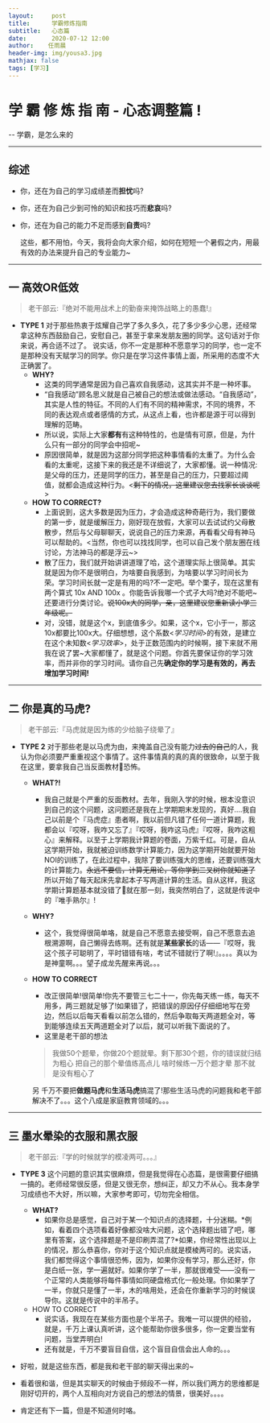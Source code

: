 ```yaml
---
layout:     post
title:      学霸修炼指南
subtitle:   心态篇
date:       2020-07-12 12:00
author:    任雨晨
header-img: img/yousa3.jpg
mathjax: false
tags: [学习]
---
```



# 学 霸 修 炼 指 南 - 心态调整篇 !
-- 学霸，是怎么来的
* * *
## 综述
* 你，还在为自己的学习成绩差而**担忧**吗?

* 你，还在为自己少到可怜的知识和技巧而**悲哀**吗?

* 你，还在为自己的能力不足而感到**自责**吗?

    这些，都不用怕，今天，我将会向大家介绍，如何在短短一个暑假之内，用最有效的办法来提升自己的专业能力~

* * *

## 一 高效OR低效


> 老干部云:『绝对不能用战术上的勤奋来掩饰战略上的愚蠢!』


* **TYPE 1**
对于那些热衷于炫耀自己学了多久多久，花了多少多少心思，还经常拿这种东西鼓励自己，安慰自己，甚至于拿来发朋友圈的同学。这句话对于你来说，再合适不过了。
说实话，你不一定是那种不愿意学习的同学，也一定不是那种没有天赋学习的同学。你只是在学习这件事情上面，所采用的态度不大正确罢了。
    * **WHY?**
       - 这类的同学通常是因为自己喜欢自我感动，这其实并不是一种坏事。
       - “自我感动”顾名思义就是自己被自己的想法或做法感动。“自我感动”，其实是人性的特征。不同的人们有不同的精神需求，不同的境界，不同的表达观点或者感情的方式，从这点上看，也许都是源于可以得到理解的范畴。
       - 所以说，实际上大家**都有**有这种特性的，也是情有可原，但是，为什么只有一部分的同学会中招呢~
       - 原因很简单，就是因为这部分同学把这种事情看的太重了。为什么会看的太重呢，这接下来的我还是不详细说了，大家都懂。说一种情况:是父母的压力，还是同学的压力，甚至是自己的压力，只要超过阈值，就都会造成这种行为。<~~剩下的情况，这里建议您去找家长谈谈呢~~>
    * **HOW TO CORRECT?**
       - 上面说到，这大多数是因为压力，才会造成这种奇葩行为，我们要做的第一步，就是缓解压力，刚好现在放假，大家可以去试试约父母散散步，然后与父母聊聊天，说说自己的压力来源，再看看父母有神马可以帮助的。<当然，你也可以找找同学，也可以自己发个朋友圈在线讨论，方法神马的都是浮云~>
       - 散了压力，我们就开始讲讲道理了哈，这个道理实际上很简单。其实就是因为你不是很明白，为啥要自我感到，为啥要以学习时间长为荣。学习时间长就一定是有用的吗?不一定吧。举个栗子，现在这里有两个算式 10x AND 100x 。你能告诉我哪一个式子大吗?绝对不能吧~还要进行分类讨论。~~说100x大的同学，亲，这里建议您重新读小学三年级呢。~~
       - 对，没错，就是这个x，到底值多少。如果，这个x，它小于一，那这10x都要比100x大。仔细想想，这个系数<*学习时间*>的有效，是建立在这个未知数<*学习效率*>，处于正数范围内的时候啊，接下来就不用我在说了罢~大家都懂了，就是这个问题。你首先要保证你的学习效率，而并非你的学习时间。请你自己先**确定你的学习是有效的，再去增加学习时间!**

* * *
## 二 你是真的马虎?

>老干部云:『马虎就是因为练的少给脑子绕晕了』

* **TYPE 2**
对于那些老是以马虎为由，来掩盖自己没有能力~~过去的自己~~的人，我认为你必须要严重重视这个事情了。这件事情真的真的真的很致命，以至于我在这里，要拿我自己当反面教材🌚恐怖。
     * **WHAT?!**
        - 我自己就是个严重的反面教材。去年，我刚入学的时候，根本没意识到自己的这个问题，这问题还是我在上学期期末发现的，真好....我自己以前是个『马虎症』患者啊，我以前但凡错了任何一道计算题，我都会以『哎呀，我咋又忘了』『哎呀，我咋这马虎』『哎呀，我咋这粗心』来解释。以至于上学期我计算题的卷面，万紫千红。可是，自从这学期开始，我就被迫训练数学计算能力，因为这学期开始就要开始NOI的训练了，在此过程中，我除了要训练强大的思维，还要训练强大的计算能力。~~永远不要信，计算无用论，等你学到二叉树你就知道了~~所以开始了每天起床先拿起本子写两道计算的生活。自从这样，我这学期计算题基本就没错了🌚就在那一刻，我突然明白了，这就是传说中的『唯手熟尔』!
     * **WHY?**
        - 这个，我觉得很简单咯，就是自己不愿意去接受啊，自己不愿意去追根溯源啊，自己懒得去练啊。还有就是**某些家长**的话——『哎呀，我这个孩子可聪明了，平时错错有啥，考试不错就行了啊!』。。。。真以为是神童啊。。。望子成龙先醒来再说。。。
     * **HOW TO CORRECT**
       - 改正很简单!很简单!你先不要管三七二十一，你先每天练一练，每天不用多，两三题就足够了!如果错了，把错误的原因仔仔细细地写在旁边，然后以后每天看看以前怎么错的，然后争取每天两道题全对，等到能够连续五天两道题全对了以后，就可以听我下面说的了。
       - 这里是老干部的想法
       > 我做50个题晕，你做20个题就晕。剩下那30个题，你的错误就归结为粗心
       > 把自己的那个晕值练高点儿
       > 啥时候练一万个题才晕
       > 那不就是没有粗心了
       
       另 千万不要把**做题马虎**和**生活马虎**搞混了!那些生活马虎的问题我和老干部解决不了。。。这个八成是家庭教育领域的。。。
 
* * *
## 三 墨水晕染的衣服和黑衣服

> 老干部云:『学的时候就学的模凌两可。。。』

* **TYPE 3**
这个问题的意识其实很麻烦，但是我觉得在心态篇，是很需要仔细搞一搞的。老师经常很反感，但是又很无奈，想纠正，却又力不从心。我本身学习成绩也不大好，所以嘛，大家参考即可，切勿完全相信。
     * **WHAT?**
          - 如果你总是感觉，自己对于某一个知识点的选择题，十分迷糊。*例如，看着四个选项看着好像都没啥大问题，这个选择题出错了吧，哪里有答案，这个选择题是不是印刷弄混了?*如果，你经常性出现以上的情况，那么恭喜你，你对于这个知识点就是模棱两可的。说实话，我们都觉得这个事情很恐怖，因为，如果你没有学习，那么还好，你是白纸一张，学一遍就好。如果你学了一半，那就很难受——没有一个正常的人类能够将每件事情如同硬盘格式化一般处理。你如果学了一半，你就只是懂了一半，木的啥用处，还会在你重新学习的时候误导你。这就是传说中的半吊子。
    * HOW TO CORRECT
       - 说实话，我现在在某些方面也是个半吊子。我唯一可以提供的经验，就是，千万上课认真听讲，这个能帮助你很多很多，你一定要当堂有问题，当堂弄明白!
       - 还有就是，千万不要盲目自信，这个盲目自信会出人命的。。。
       

* 好啦，就是这些东西，都是我和老干部的聊天得出来的~
* 看着很和谐，但是其实聊天的时候由于频段不一样，所以我们两方的思维都是刚好切开的，两个人互相向对方说自己的想法的情景，很美好。。。。
* 肯定还有下一篇，但是不知道何时咯。 
